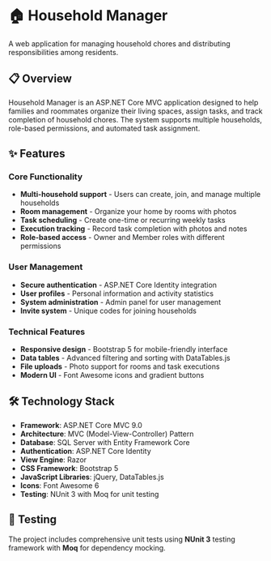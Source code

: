 # 🏠 Household Manager
A web application for managing household chores and distributing responsibilities among residents.

## 📋 Overview
Household Manager is an ASP.NET Core MVC application designed to help families and roommates organize their living spaces, assign tasks, and track completion of household chores. The system supports multiple households, role-based permissions, and automated task assignment.

## ✨ Features

### Core Functionality
- **Multi-household support** - Users can create, join, and manage multiple households
- **Room management** - Organize your home by rooms with photos
- **Task scheduling** - Create one-time or recurring weekly tasks
- **Execution tracking** - Record task completion with photos and notes
- **Role-based access** - Owner and Member roles with different permissions

### User Management
- **Secure authentication** - ASP.NET Core Identity integration
- **User profiles** - Personal information and activity statistics
- **System administration** - Admin panel for user management
- **Invite system** - Unique codes for joining households

### Technical Features
- **Responsive design** - Bootstrap 5 for mobile-friendly interface
- **Data tables** - Advanced filtering and sorting with DataTables.js
- **File uploads** - Photo support for rooms and task executions
- **Modern UI** - Font Awesome icons and gradient buttons

## 🛠️ Technology Stack

- **Framework**: ASP.NET Core MVC 9.0
- **Architecture**: MVC (Model-View-Controller) Pattern
- **Database**: SQL Server with Entity Framework Core
- **Authentication**: ASP.NET Core Identity
- **View Engine**: Razor
- **CSS Framework**: Bootstrap 5
- **JavaScript Libraries**: jQuery, DataTables.js
- **Icons**: Font Awesome 6
- **Testing**: NUnit 3 with Moq for unit testing

## 🧪 Testing

The project includes comprehensive unit tests using **NUnit 3** testing framework with **Moq** for dependency mocking.
